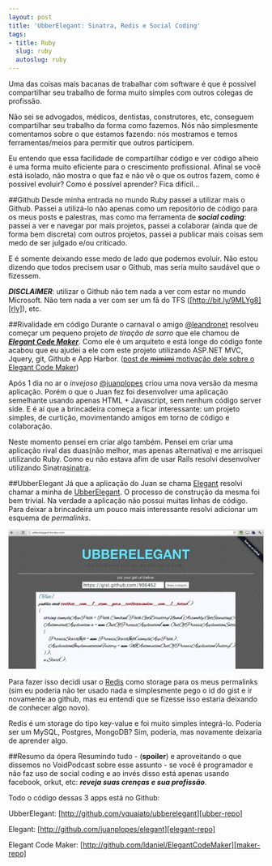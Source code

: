```yaml
--- 
layout: post
title: 'UbberElegant: Sinatra, Redis e Social Coding'
tags: 
- title: Ruby
  slug: ruby
  autoslug: ruby
---
```

Uma das coisas mais bacanas de trabalhar com software é que é possível compartilhar seu trabalho de forma muito simples com outros colegas de profissão.

Não sei se advogados, médicos, dentistas, construtores, etc, conseguem compartilhar seu trabalho da forma como fazemos. Nós não simplesmente comentamos sobre o que estamos fazendo: nós mostramos e temos ferramentas/meios para permitir que outros participem.

Eu entendo que essa facilidade de compartilhar código e ver código alheio é uma forma muito eficiente para o crescimento profissional. Afinal se você está isolado, não mostra o que faz e não vê o que os outros fazem, como é possível evoluir? Como é possível aprender? Fica difícil...

##Github
Desde minha entrada no mundo Ruby passei a utilizar mais o Github. Passei a utilizá-lo não apenas como um repositório de código para os meus posts e palestras, mas como ma ferramenta de ***social coding***: passei a ver e navegar por mais projetos, passei a colaborar (ainda que de forma bem discreta) com outros projetos, passei a publicar mais coisas sem medo de ser julgado e/ou criticado. 

E é somente deixando esse medo de lado que podemos evoluir. Não estou dizendo que todos precisem usar o Github, mas seria muito saudável que o fizessem.

***DISCLAIMER***: utilizar o Github não tem nada a ver com estar no mundo Microsoft. Não tem nada a ver com ser um fã do TFS ([http://bit.ly/9MLYg8][rly]), etc. 

##Rivalidade em código
Durante o carnaval o amigo [@leandronet][leandro] resolveu começar um pequeno projeto *de tiração de sarro* que ele chamou de ***[Elegant Code Maker][elegant-code-maker]***. Como ele é um arquiteto e está longe do código fonte acabou que eu ajudei a ele com este projeto utilizando ASP.NET MVC, Jquery, git, Github e App Harbor. ([post de <del>mimimi</del> motivação dele sobre o Elegant Code Maker][mimimi-leandro])

Após 1 dia no ar o *invejoso* [@juanplopes][juan] criou uma nova versão da mesma aplicação. Porém o que o Juan fez foi desenvolver uma aplicação semelhante usando apenas HTML + Javascript, sem nenhum código server side. E é aí que a brincadeira começa a ficar interessante: um projeto simples, de curtição, movimentando amigos em torno de código e colaboração.

Neste momento pensei em criar algo também. Pensei em criar uma aplicação rival das duas(não melhor, mas apenas alternativa) e me arrisquei utilizando Ruby. Como eu não estava afim de usar Rails resolvi desenvolver utilizando Sinatra[sinatra].

##UbberElegant
Já que a aplicação do Juan se chama [Elegant][elegant] resolvi chamar a minha de [UbberElegant][ubber].
O processo de construção da mesma foi bem trivial. Na verdade a aplicação não possui muitas linhas de código.
Para deixar a brincadeira um pouco mais interessante resolvi adicionar um esquema de *permalinks*. 

<img src="/images_posts/ubber_elegant_min.jpg" class="post_img" alt="ubber elegant"/>

Para fazer isso decidi usar o [Redis][redis] como storage para os meus permalinks (sim eu poderia não ter usado nada e simplesmente pego o id do gist e ir novamente ao github, mas eu entendi que se fizesse isso estaria deixando de conhecer algo novo).

Redis é um storage do tipo key-value e foi muito simples integrá-lo. Poderia ser um MySQL, Postgres, MongoDB? Sim, poderia, mas novamente deixaria de aprender algo.

##Resumo da ópera
Resumindo tudo - (**spoiler**) e aproveitando o que dissemos no VoidPodcast sobre esse assunto - se você é programador e não faz uso de social coding e ao invés disso está apenas usando facebook, orkut, etc: ***reveja suas crenças e sua profissão***.

Todo o código dessas 3 apps está no Github:

UbberElegant: [http://github.com/vquaiato/ubberelegant][ubber-repo]

Elegant: [http://github.com/juanplopes/elegant][elegant-repo]

Elegant Code Maker: [http://github.com/ldaniel/ElegantCodeMaker][maker-repo]


[rly]:http://bit.ly/9MLYg8
[ubber]:http://ubberelegant.heroku.com
[elegant]:http://juanlopes.net/elegant/
[leandro]:http://twitter.com/leandronet
[mimimi-leandro]:http://reverb.leandrodaniel.com/post/Como-assim-codigo-elegante.aspx
[juan]:http://twitter.com/juanplopes
[redis]:http://redis.io
[elegant-code-maker]:http://elegantcodemaker.apphb.com
[imagem]:/images_posts/ubber_elegant_min.jpg
[ubber-repo]:http://github.com/vquaiato/ubberelegant
[elegant-repo]:http://github.com/juanplopes/elegant
[maker-repo]:http://github.com/ldaniel/ElegantCodeMaker
[sinatra]:http://www.sinatrarb.com/
